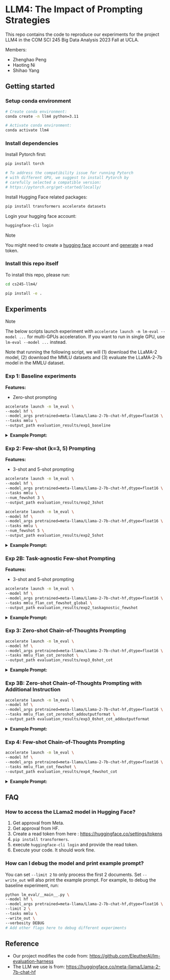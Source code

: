 # LLM4: The Impact of Prompting Strategies

This repo contains the code to reproduce our experiments for the project LLM4 in the 
COM SCI 245 Big Data Analysis 2023 Fall at UCLA.


Members:
* Zhenghao Peng
* Haoting Ni
* Shihao Yang


## Getting started


### Setup conda environment

```bash
# Create conda environment:
conda create -n llm4 python=3.11

# Activate conda environment:
conda activate llm4
```

### Install dependencies

Install Pytorch first:
```bash
pip install torch

# To address the compatibility issue for running Pytorch
# with different GPU, we suggest to install Pytorch by
# carefully selected a compatible version: 
# https://pytorch.org/get-started/locally/
```

Install Hugging Face related packages:
```bash
pip install transformers accelerate datasets
```

Login your hugging face account:
```bash
huggingface-cli login
```

> [!NOTE]
> You might need to create a [hugging face](https://huggingface.co/) account and [generate](https://huggingface.co/settings/tokens) a read token.

### Install this repo itself

To install this repo, please run:
```bash
cd cs245-llm4/

pip install -e .
```

## Experiments

> [!NOTE]
> The below scripts launch experiment with `accelerate launch -m lm-eval --model ...` for multi-GPUs acceleration.
> If you want to run in single GPU, use `lm-eval --model ...` instead.

Note that running the following script, we will (1) download the LLaMA-2 model, (2) download the MMLU datasets and (3) evaluate the LLaMA-2-7b model in the MMLU dataset.



### Exp 1: Baseline experiments

**Features:**
* Zero-shot prompting

```bash
accelerate launch -m lm_eval \
--model hf \
--model_args pretrained=meta-llama/Llama-2-7b-chat-hf,dtype=float16 \
--tasks mmlu \
--output_path evaluation_results/exp1_baseline
```


<details>
<summary><b>Example Prompt:</b></summary>

```plain
The following are multiple choice questions (with answers) about high school world history.

This question refers to the following information.
No task is more urgent than that of preserving peace. Without peace our independence means little. The rehabilitation and upbuilding of our countries will have little meaning. Our revolutions will not be allowed to run their course. What can we do? We can do much! We can inject the voice of reason into world affairs. We can mobilize all the spiritual, all the moral, all the political strength of Asia and Africa on the side of peace. Yes, we! We, the peoples of Asia and Africa, 1.4 billion strong.
Indonesian leader Sukarno, keynote address to the Bandung Conference, 1955
The passage above is most associated with which of the following developments?
A. The formation of the non-aligned movement
B. Global disarmanent and nuclear non-proliferation
C. The Green Revolution in agriculture
D. Mobilization of pan-Asian ideology
Answer:
```
</details>




### Exp 2: Few-shot (k=3, 5) Prompting


**Features:**
* 3-shot and 5-shot prompting

```bash
accelerate launch -m lm_eval \
--model hf \
--model_args pretrained=meta-llama/Llama-2-7b-chat-hf,dtype=float16 \
--tasks mmlu \
--num_fewshot 3 \
--output_path evaluation_results/exp2_3shot

accelerate launch -m lm_eval \
--model hf \
--model_args pretrained=meta-llama/Llama-2-7b-chat-hf,dtype=float16 \
--tasks mmlu \
--num_fewshot 5 \
--output_path evaluation_results/exp2_5shot
```

<details>
<summary><b>Example Prompt:</b></summary>

```plain
The following are multiple choice questions (with answers) about high school statistics.

Which of the following is a correct statement about correlation?
A. If the slope of the regression line is exactly 1, then the correlation is exactly 1.
B. If the correlation is 0, then the slope of the regression line is undefined.
C. Switching which variable is called x and which is called y changes the sign of the correlation.
D. The correlation r is equal to the slope of the regression line when z-scores for the y-variable are plotted against z-scores for the x-variable.
Answer: D

Suppose X and Y are random variables with E(X) = 37, var(X) = 5, E(Y) = 62, and var(Y) = 12. What are the expected value and variance of the random variable X + Y?
A. E(X + Y) = 99, var(X + Y) = 8.5
B. E(X + Y) = 99, var(X + Y) = 13
C. E(X + Y) = 99, var(X + Y) = 17
D. There is insufficient information to answer this question.
Answer: D

After a frost warning was issued, the owner of a large orange grove asked his workers to spray all his trees with water. The water was supposed to freeze and form a protective covering of ice around the orange blossom. Nevertheless, the owner suspected that some trees suffered considerable damage due to the frost. To estimate the proportion of trees that suffered more than 50 percent damage due to the frost, he took a random sample of 100 trees from his grove. What is the response variable in this experiment?
A. The proportion of trees that suffered more than 50 percent damage due to frost.
B. The number of trees affected by the frost.
C. The number of trees sampled from the grove.
D. For each sampled tree, whether it suffered more than 50 percent damage or at most 50 percent damage.
Answer: D

A new smartwatch is manufactured in one part of a factory, then secured for shipping in another, independent part of the factory. The weight of the smartwatch has a mean of 62 grams and a standard deviation of 1.0 grams. The weight of the packaging (box, user's guide, bubble wrap, etc.) has a mean of 456 grams and a standard deviation of 6 grams. Together, the distribution of the weight of the smartwatch and its packaging would have the following mean and standard deviation:
A. Mean 518 grams; standard deviation 7.0 grams
B. Mean 518 grams; standard deviation 3.5 grams
C. Mean 518 grams; standard deviation 6.1 grams
D. Mean 394 grams; standard deviation 6.1 grams
Answer: C

Which of the following sets has the smallest standard deviation? Which has the largest?
I: {1,2,3}
II: {-10,10}
III: {100}
A. I, II
B. II, III
C. III, I
D. III, II
Answer: D

The weight of an aspirin tablet is 300 milligrams according to the bottle label. An FDA investigator weighs a simple random sample of seven tablets, obtains weights of 299, 300, 305, 302, 299, 301, and 303, and runs a hypothesis test of the manufacturer's claim. Which of the following gives the P-value of this test?
A. P(t > 1.54) with df = 6
B. 2P(t > 1.54) with df = 6
C. P(t > 1.54) with df = 7
D. 2P(t > 1.54) with df = 7
Answer:
```
</details>


### Exp 2B: Task-agnostic Few-shot Prompting

**Features:**
* 3-shot and 5-shot prompting

```bash
accelerate launch -m lm_eval \
--model hf \
--model_args pretrained=meta-llama/Llama-2-7b-chat-hf,dtype=float16 \
--tasks mmlu_flan_cot_fewshot_global \
--output_path evaluation_results/exp2_taskagnostic_fewshot
```

<details>
<summary><b>Example Prompt:</b></summary>

```plain
The following are multiple choice questions (with answers) about logical fallacies.

Q: When an arguer causes confusion during refutation because of real or feigned lack of an ability to engage in refutation, that arguer may have committed the fallacy of
(A) poor sportsmanship (B) appeal to compassion (C) argument against the person (D) ignorance of refutation
A: Let's think step by step. We refer to Wikipedia articles on logical fallacies for help. Ignorance of refutation, one of Aristotle's original list of logical fallacies in his Organon, is when someone causes confusion in an argument through real or feigned inability to engage in refutation, in order to win the argument. The answer is (D).

The following are multiple choice questions (with answers) about nutrition.

Q: What is the first-line drug for patients with type 2 diabetes and obesity, as of 2020?
(A) Acarbose (B) Metformin (C) Sulphonylureas (D) Insulin
A: Let's think step by step. We refer to Wikipedia articles on nutrition for help. Metformin (Fortamet, Glumetza, or others) is usually the first medication prescribed for type 2 diabetes, as well as obesity. It works by lowering glucose production in the liver and improving the body's sensitivity to insulin. The answer is (B).

The following are multiple choice questions (with answers) about virology.

Q: The median survival time to AIDS and death was established by following:
(A) Seroprevalent HIV-infected individuals (B) Seronegatives (C) Seroconverters (D) High-risk seronegatives
A: Let's think step by step. We refer to Wikipedia articles on virology for help. The median survival time to AIDS and death was established as a result of the development of seroconverters. The answer is (C).

The following are multiple choice questions (with answers) about computer security.

Q: SHA-1 has a message digest of
(A) 160 bits (B) 512 bits (C) 628 bits (D) 820 bits
A: Let's think step by step. Since SHA-1 is a hash function which takes an input and produces a 160-bit (20-byte) hash value, its message digest is 160 bits. The answer is (A).

The following are multiple choice questions (with answers) about professional accounting.

Q: An auditor traces the serial numbers on equipment to a nonissuer’s subledger. Which of the following management assertions is supported by this test?
(A) Valuation and allocation (B) Completeness (C) Rights and obligations (D) Presentation and disclosure
A: Let's think step by step. We refer to Wikipedia articles on accounting for help. The completeness assertion is tested by tracing supporting documents to the record entries. The answer is (B).

The following are multiple choice questions (with answers) about college computer science.

Q: Sometimes the object module produced by a compiler includes information (from the symbol table) mapping all source program names to their addresses. The most likely purpose of this information is
(A) for use as input to a debugging aid (B) to increase the run-time efficiency of the program (C) for the reduction of the symbol-table space needed by the compiler (D) to tell the loader where each variable belongs
A: Let's think step by step.
```
</details>


### Exp 3: Zero-shot Chain-of-Thoughts Prompting

```bash
accelerate launch -m lm_eval \
--model hf \
--model_args pretrained=meta-llama/Llama-2-7b-chat-hf,dtype=float16 \
--tasks mmlu_flan_cot_zeroshot \
--output_path evaluation_results/exp3_0shot_cot
```


<details>
<summary><b>Example Prompt:</b></summary>

```plain
The following are multiple choice questions (with answers) about conceptual physics.

Q: A real image can be cast on a screen by a
(A) converging lens (B) diverging lens (C) Either of these (D) Neither of these
A: Let's think step by step.
```
</details>





### Exp 3B: Zero-shot Chain-of-Thoughts Prompting with Additional Instruction

```bash
accelerate launch -m lm_eval \
--model hf \
--model_args pretrained=meta-llama/Llama-2-7b-chat-hf,dtype=float16 \
--tasks mmlu_flan_cot_zeroshot_addoutputformat \
--output_path evaluation_results/exp3_0shot_cot_addoutputformat
```


<details>
<summary><b>Example Prompt:</b></summary>

```plain
The following are multiple choice questions (with answers) about anatomy. You will analyze the problem and each choice. You should end your answer by the sentence 'The answer is (X).' where you should replace 'X' in the sentence by 'A', 'B', 'C', or 'D' indicating your choice.

Q: Which of the following terms describes the body's ability to maintain its normal state?
(A) Anabolism (B) Catabolism (C) Tolerance (D) Homeostasis
A: Let's think step by step.
```
</details>



### Exp 4: Few-shot Chain-of-Thoughts Prompting

```bash
accelerate launch -m lm_eval \
--model hf \
--model_args pretrained=meta-llama/Llama-2-7b-chat-hf,dtype=float16 \
--tasks mmlu_flan_cot_fewshot \
--output_path evaluation_results/exp4_fewshot_cot
```


<details>
<summary><b>Example Prompt:</b></summary>

```plain
The following are multiple choice questions (with answers) about high school statistics.

Q: A new smartwatch is manufactured in one part of a factory, then secured for shipping in another, independent part of the factory. The weight of the smartwatch has a mean of 62 grams and a standard deviation of 1.0 grams. The weight of the packaging (box, user's guide, bubble wrap, etc.) has a mean of 456 grams and a standard deviation of 6 grams. Together, the distribution of the weight of the smartwatch and its packaging would have the following mean and standard deviation:
(A) Mean 518 grams; standard deviation 7.0 grams (B) Mean 518 grams; standard deviation 3.5 grams (C) Mean 518 grams; standard deviation 6.1 grams (D) Mean 394 grams; standard deviation 6.1 grams
A: Let's think step by step. Since the weight of the watch and the weight of the packaging are independent random variables, the mean and variance of their sum is equal to the sum of their individual means and variances. So the mean is 62 + 456 = 518 grams, and the variances is 1.0^2 + 6.0^2 = 37, leading to a standard deviation of 6.1 grams. The answer is (C).

Q: After a frost warning was issued, the owner of a large orange grove asked his workers to spray all his trees with water. The water was supposed to freeze and form a protective covering of ice around the orange blossom. Nevertheless, the owner suspected that some trees suffered considerable damage due to the frost. To estimate the proportion of trees that suffered more than 50 percent damage due to the frost, he took a random sample of 100 trees from his grove. What is the response variable in this experiment?
(A) The proportion of trees that suffered more than 50 percent damage due to frost. (B) The number of trees affected by the frost. (C) The number of trees sampled from the grove. (D) For each sampled tree, whether it suffered more than 50 percent damage or at most 50 percent damage.
A: Let's think step by step. In this experiment, the response variable is what is measured. For each tree, what is measured is whether or not it suffered more than 50 percent damage due to the frost. The answer is (D).

Q: Suppose X and Y are random variables with E(X) = 37, var(X) = 5, E(Y) = 62, and var(Y) = 12. What are the expected value and variance of the random variable X + Y?
(A) E(X + Y) = 99, var(X + Y) = 8.5 (B) E(X + Y) = 99, var(X + Y) = 13 (C) E(X + Y) = 99, var(X + Y) = 17 (D) There is insufficient information to answer this question.
A: Let's think step by step. While means of sums of random variables add (regardless of whether the variables are independent) in order to determine the variance of a sum of random variables, we need to know not just their individual variances but the covariance of the two variables, which is not given in this problem. The answer is (D).

Q: Which of the following sets has the smallest standard deviation? Which has the largest?
I: {1,2,3}
II: {-10,10}
III: {100}
(A) I, II (B) II, III (C) III, I (D) III, II
A: Let's think step by step. The variance of distribution I is the expected squared deviation from its mean (which is 2), so the variance is 2/3 . The variance of distribution II is 10^2 (because both elements are 10 away from the mean of zero). The variance of distribution III is 0, since it has a single entry. So distribution III has the smallest standard deviation and distribution II has the largest. The answer is (D).

Q: Which of the following is a correct statement about correlation?
(A) If the slope of the regression line is exactly 1, then the correlation is exactly 1. (B) If the correlation is 0, then the slope of the regression line is undefined. (C) Switching which variable is called x and which is called y changes the sign of the correlation. (D) The correlation r is equal to the slope of the regression line when z-scores for the y-variable are plotted against z-scores for the x-variable.
A: Let's think step by step. Statement A is false because the slope of the regression line being exactly 1 can occur even when the two variables are not perfectly correlated. Statement B is false because uncorrelated variables regression lines can have slope zero. Statement C is false because correlation is symmetric in the two random variables. The answer is (D).Q: What are the mean and standard deviation of a binomial experiment that occurs with probability of success 0.76 and is repeated 150 times?
(A) 114, 27.35 (B) 100.5, 5.23 (C) 114, 5.23 (D) The mean is 114, but there is not enough information given to determine the standard deviation.
A: Let's think step by step.
```
</details>



## FAQ


### How to access the LLama2 model in Hugging Face?

1. Get approval from Meta.
2. Get approval from HF.
3. Create a read token from here : https://huggingface.co/settings/tokens
4. `pip install transformers`.
5. execute `huggingface-cli login` and provide the read token.
6. Execute your code. It should work fine.


### How can I debug the model and print example prompt?

You can set `--limit 2` to only process the first 2 documents. Set `--write_out` will also print the example prompt.
For example, to debug the baseline experiment, run:
```bash
python lm_eval/__main__.py \
--model hf \
--model_args pretrained=meta-llama/Llama-2-7b-chat-hf,dtype=float16 \
--limit 2 \
--tasks mmlu \
--write_out \
--verbosity DEBUG 
# Add other flags here to debug different experiments
```

## Reference


* Our project modifies the code from: https://github.com/EleutherAI/lm-evaluation-harness
* The LLM we use is from: https://huggingface.co/meta-llama/Llama-2-7b-chat-hf